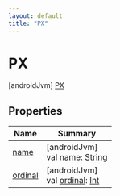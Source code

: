 ```yaml
---
layout: default
title: "PX"
---
```


# PX

[androidJvm]
[PX](index.md)

## Properties

| Name | Summary |
|---|---|
| [name](index.md#-372974862%2FProperties%2F373173406) | [androidJvm]<br>val [name](index.md#-372974862%2FProperties%2F373173406): [String](https://kotlinlang.org/api/core/kotlin-stdlib/kotlin/-string/index.html) |
| [ordinal](index.md#-739389684%2FProperties%2F373173406) | [androidJvm]<br>val [ordinal](index.md#-739389684%2FProperties%2F373173406): [Int](https://kotlinlang.org/api/core/kotlin-stdlib/kotlin/-int/index.html) |